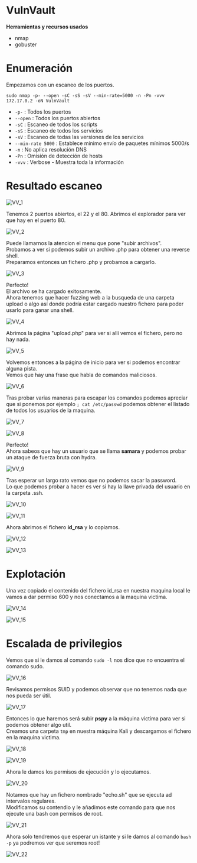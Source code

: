 # VulnVault
**Herramientas y recursos usados**  
- nmap 
- gobuster  


# Enumeración

Empezamos con un escaneo de los puertos.

`sudo nmap -p- --open -sC -sS -sV --min-rate=5000 -n -Pn -vvv 172.17.0.2 -oN VulnVault`  

- `-p-` : Todos los puertos
- `--open` : Todos los puertos abiertos
- `-sC` : Escaneo de todos los scripts
- `-sS` : Escaneo de todos los servicios
- `-sV` : Escaneo de todas las versiones de los servicios
- `--min-rate 5000` : Establece mínimo envío de paquetes mínimos 5000/s
- `-n` : No aplica resolución DNS
- `-Pn` : Omisión de detección de hosts
- `-vvv` : Verbose - Muestra toda la información

# Resultado escaneo  
![VV_1](https://github.com/giustiand/DockerLabs-Writeups/blob/main/F%C3%A1cil/images/vulnvault/VV_1.jpg)  

Tenemos 2 puertos abiertos, el 22 y el 80. 
Abrimos el explorador para ver que hay en el puerto 80. 

![VV_2](https://github.com/giustiand/DockerLabs-Writeups/blob/main/F%C3%A1cil/images/vulnvault/VV_2.jpg)  

Puede llamarnos la atencion el menu que pone "subir archivos".   
Probamos a ver si podemos subir un archivo .php para obtener una reverse shell.   
Preparamos entonces un fichero .php y probamos a cargarlo.  

![VV_3](https://github.com/giustiand/DockerLabs-Writeups/blob/main/F%C3%A1cil/images/vulnvault/VV_3.jpg)   

Perfecto!  
El archivo se ha cargado exitosamente.   
Ahora tenemos que hacer fuzzing web a la busqueda de una carpeta upload o algo así donde podría estar cargado nuestro fichero para poder usarlo para ganar una shell.   

![VV_4](https://github.com/giustiand/DockerLabs-Writeups/blob/main/F%C3%A1cil/images/vulnvault/VV_4.jpg)     

Abrimos la página "upload.php" para ver si allí vemos el fichero, pero no hay nada.   

![VV_5](https://github.com/giustiand/DockerLabs-Writeups/blob/main/F%C3%A1cil/images/vulnvault/VV_5.jpg)    

Volvemos entonces a la página de inicio para ver si podemos encontrar alguna pista.  
Vemos que hay una frase que habla de comandos maliciosos.  

![VV_6](https://github.com/giustiand/DockerLabs-Writeups/blob/main/F%C3%A1cil/images/vulnvault/VV_6.jpg)     

Tras probar varias maneras para escapar los comandos podemos apreciar que si ponemos por ejemplo `; cat /etc/passwd` podemos obtener el listado de todos los usuarios de la maquina.  

![VV_7](https://github.com/giustiand/DockerLabs-Writeups/blob/main/F%C3%A1cil/images/vulnvault/VV_7.jpg)    

![VV_8](https://github.com/giustiand/DockerLabs-Writeups/blob/main/F%C3%A1cil/images/vulnvault/VV_8.jpg)   

Perfecto!  
Ahora sabeos que hay un usuario que se llama **samara** y podemos probar un ataque de fuerza bruta con hydra.  

![VV_9](https://github.com/giustiand/DockerLabs-Writeups/blob/main/F%C3%A1cil/images/vulnvault/VV_9.jpg)     

Tras esperar un largo rato vemos que no podemos sacar la password.  
Lo que podemos probar a hacer es ver si hay la llave privada del usuario en la carpeta .ssh.  

![VV_10](https://github.com/giustiand/DockerLabs-Writeups/blob/main/F%C3%A1cil/images/vulnvault/VV_10.jpg)      

![VV_11](https://github.com/giustiand/DockerLabs-Writeups/blob/main/F%C3%A1cil/images/vulnvault/VV_11.jpg)    

Ahora abrimos el fichero **id_rsa** y lo copiamos.  

![VV_12](https://github.com/giustiand/DockerLabs-Writeups/blob/main/F%C3%A1cil/images/vulnvault/VV_12.jpg)     

![VV_13](https://github.com/giustiand/DockerLabs-Writeups/blob/main/F%C3%A1cil/images/vulnvault/VV_13.jpg)      

# Explotación  

Una vez copiado el contenido del fichero id_rsa en nuestra maquina local le vamos a dar permiso 600 y nos conectamos a la maquina victima.  

![VV_14](https://github.com/giustiand/DockerLabs-Writeups/blob/main/F%C3%A1cil/images/vulnvault/VV_14.jpg)      

![VV_15](https://github.com/giustiand/DockerLabs-Writeups/blob/main/F%C3%A1cil/images/vulnvault/VV_15.jpg)    

# Escalada de privilegios    

Vemos que si le damos al comando `sudo -l` nos dice que no encuentra el comando sudo.  

![VV_16](https://github.com/giustiand/DockerLabs-Writeups/blob/main/F%C3%A1cil/images/vulnvault/VV_16.jpg)   

Revisamos permisos SUID  y podemos observar que no tenemos nada que nos pueda ser útil.  

![VV_17](https://github.com/giustiand/DockerLabs-Writeups/blob/main/F%C3%A1cil/images/vulnvault/VV_17.jpg)     

Entonces lo que haremos será subir **pspy** a la máquina victima para ver si podemos obtener algo util.  
Creamos una carpeta `tmp` en nuestra máquina Kali y descargamos el fichero en la maquina victima.  

![VV_18](https://github.com/giustiand/DockerLabs-Writeups/blob/main/F%C3%A1cil/images/vulnvault/VV_18.jpg)    

![VV_19](https://github.com/giustiand/DockerLabs-Writeups/blob/main/F%C3%A1cil/images/vulnvault/VV_19.jpg)  

Ahora le damos los permisos de ejecución y lo ejecutamos.  

![VV_20](https://github.com/giustiand/DockerLabs-Writeups/blob/main/F%C3%A1cil/images/vulnvault/VV_20.jpg)   

Notamos que hay un fichero nombrado "echo.sh" que se ejecuta ad intervalos regulares.  
Modificamos su contendio y le añadimos este comando para que nos ejecute una bash con permisos de root.  

![VV_21](https://github.com/giustiand/DockerLabs-Writeups/blob/main/F%C3%A1cil/images/vulnvault/VV_21.jpg)     

Ahora solo tendremos que esperar un istante y si le damos al comando `bash -p` ya podremos ver que seremos root!  

![VV_22](https://github.com/giustiand/DockerLabs-Writeups/blob/main/F%C3%A1cil/images/vulnvault/VV_22.jpg)      













































